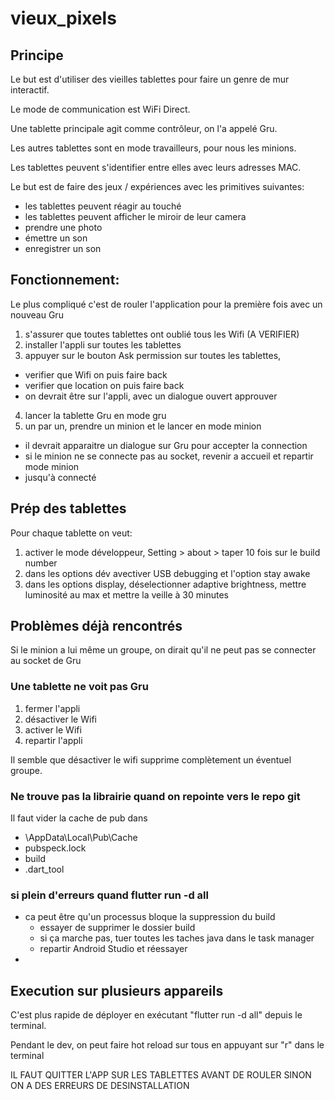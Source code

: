 # vieux_pixels

## Principe

Le but est d'utiliser des vieilles tablettes pour faire un genre de mur interactif.

Le mode de communication est WiFi Direct. 

Une tablette principale agit comme contrôleur, on l'a appelé Gru.

Les autres tablettes sont en mode travailleurs, pour nous les minions.

Les tablettes peuvent s'identifier entre elles avec leurs adresses MAC.

Le but est de faire des jeux / expériences avec les primitives suivantes:
- les tablettes peuvent réagir au touché
- les tablettes peuvent afficher le miroir de leur camera
- prendre une photo
- émettre un son
- enregistrer un son

## Fonctionnement:

Le plus compliqué c'est de rouler l'application pour la première fois avec un nouveau Gru
1. s'assurer que toutes tablettes ont oublié tous les Wifi (A VERIFIER)
2. installer l'appli sur toutes les tablettes
3. appuyer sur le bouton Ask permission sur toutes les tablettes, 
  - verifier que Wifi on puis faire back
  - verifier que location on puis faire back
  - on devrait être sur l'appli, avec un dialogue ouvert approuver
4. lancer la tablette Gru en mode gru
5. un par un, prendre un minion et le lancer en mode minion
  - il devrait apparaitre un dialogue sur Gru pour accepter la connection 
  - si le minion ne se connecte pas au socket, revenir a accueil et repartir mode minion
  - jusqu'à connecté

## Prép des tablettes

Pour chaque tablette on veut:
1. activer le mode développeur, Setting > about > taper 10 fois sur le build number
2. dans les options dév avectiver USB debugging et l'option stay awake
3. dans les options display, déselectionner adaptive brightness, mettre luminosité au max et mettre la veille à 30 minutes

## Problèmes déjà rencontrés

Si le minion a lui même un groupe, on dirait qu'il ne peut pas se connecter au socket de Gru

### Une tablette ne voit pas Gru
1. fermer l'appli
2. désactiver le Wifi
3. activer le Wifi
4. repartir l'appli

Il semble que désactiver le wifi supprime complètement un éventuel groupe.

### Ne trouve pas la librairie quand on repointe vers le repo git

Il faut vider la cache de pub dans 
- \AppData\Local\Pub\Cache
- pubspeck.lock
- build
- .dart_tool

### si plein d'erreurs quand flutter run -d all
- ca peut être qu'un processus bloque la suppression du build
  - essayer de supprimer le dossier build
  - si ça marche pas, tuer toutes les taches java dans le task manager
  - repartir Android Studio et réessayer
- 

## Execution sur plusieurs appareils

C'est plus rapide de déployer en exécutant "flutter run -d all" depuis le terminal.

Pendant le dev, on peut faire hot reload sur tous en appuyant sur "r" dans le terminal

IL FAUT QUITTER L'APP SUR LES TABLETTES AVANT DE ROULER SINON ON A DES ERREURS DE DESINSTALLATION

